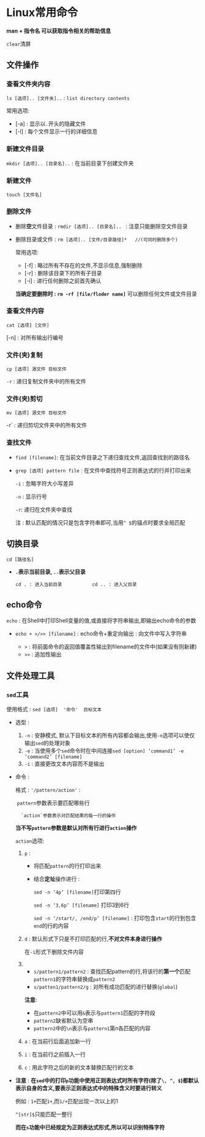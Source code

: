 # Linux常用命令 

**man + 指令名 可以获取指令相关的帮助信息**

`clear`清屏

## 文件操作

### 查看文件夹内容

`ls [选项].. [文件夹]..` : `list directory contents`

常用选项:

* [-a] : 显示以`.`开头的隐藏文件
* [-l] : 每个文件显示一行的详细信息

### 新建文件目录

`mkdir [选项].. [目录名]..` : 在当前目录下创建文件夹

### 新建文件

`touch [文件名]`

### 删除文件

* 删除**空**文件目录 : `rmdir [选项].. [目录名].. ` : 注意只能删除空文件目录

* 删除目录或文件 : `rm [选项].. [文件/目录路径]*   //(可同时删除多个)`

  常用选项:

  * [-f] : 略过所有不存在的文件,不显示信息,强制删除
  * [-r] : 删除该目录下的所有子目录
  * [-i] : 进行任何删除之前首先确认

  **当确定要删除时 : `rm -rf [file/floder name]`** 可以删除任何文件或文件目录

### 查看文件内容

`cat [选项] [文件] `

[-n] : 对所有输出行编号

### 文件(夹)复制

`cp [选项] 源文件 目标文件`

`-r` : 递归复制文件夹中的所有文件

### 文件(夹)剪切

`mv [选项] 源文件 目标文件`  

-r` : 递归剪切文件夹中的所有文件

### 查找文件

* `find [filename]`: 在当前文件目录之下递归查找文件,返回查找到的路径名

* `grep [选项] pattern file` : 在文件中查找符号正则表达式的行并打印出来

  `-i` : 忽略字符大小写差异

  `-n` : 显示行号

  `-r`: 递归在文件夹中查找

  注 : 默认匹配的情况只是包含字符串即可,当用`^ $`的锚点时要求全局匹配

## 切换目录

`cd [路径名]` 

- **`.`表示当前目录, `..`表示父目录**

  `cd . : 进入当前目录           cd .. : 进入父目录`

## echo命令

`echo` : 在Shell中打印Shell变量的值,或直接将字符串输出,即输出echo命令的参数

* `echo + >/>> [filename]` : echo命令+重定向输出 : 向文件中写入字符串

  * `>` : 将前面命令的返回值覆盖性输出到filename的文件中(如果没有则新建)
  * `>>` : 追加性输出


## 文件处理工具

### `sed`工具

使用格式 : `sed [选项]  '命令'  目标文本 `

* 选型 : 

  1. `-n` : 安静模式, 默认下目标文本的所有内容都会输出,使用`-n`选项可以使仅输出`sed`的处理对象
  2. `-e` : 当使用多个`sed`命令时在中间连接`sed [option] ‘command1’ -e ‘command2’ [filename]`
  3. `-i` : 直接更改文本内容而不是输出

* 命令 : 

  格式 : `'/pattern/action'` :

  ​	  `pattern`参数表示要匹配哪些行				

    	`action`参数表示对匹配结果的每一行的操作

  **当不写`pattern`参数是默认对所有行进行`action`操作**

  `action`选项:

  1. `p` : 

     * 将匹配`pattern`的行打印出来

     * 结合**定址**操作进行 : 

       `sed -n ‘4p’ [filename]`打印第四行

       `sed -n ‘3,6p’ [filename]` 打印3到6行

       `sed -n ‘/start/, /end/p’ [filename]` : 打印包含`start`的行到包含`end`的行的内容

  2. `d` : 默认形式下只是不打印匹配的行,**不对文件本身进行操作**

     在`-i`形式下删除文件内容

  3. * `s/pattern1/pattern2` : 查找匹配pattern的行,将该行的**第一个**匹配`pattern1`的字符串替换成`pattern2`
     * `s/patten1/pattern2/g` : 对所有成功匹配的进行替换(`global`)

     **注意**:

     * 在`pattern2`中可以用`&`表示与`pattern1`匹配的字符段
     * `pattern2`缺省默认为空串
     * `pattern2`中的`\n`表示与`pattern1`第n各匹配的内容	

  4. `a` : 在当前行后面追加新一行

  5. `i` : 在当前行之前插入一行

  6. `c` : 用此字符之后的新的文本替换匹配行的文本

* **注意** :
  **在`sed`中的打印`p`功能中使用正则表达式时所有字符(除了`\, ^, $`)都默认表示自身的含义,要表示正则表达式中的特殊含义时要进行转义**

  例如 : `1+`匹配`1+`,而`1/+`匹配出现一次以上的1

  `^[str]$`只能匹配一整行

  **而在`s`功能中已经规定为正则表达式形式,所以可以识别特殊字符**

